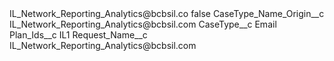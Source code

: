 <?xml version="1.0" encoding="UTF-8"?>
<CustomMetadata xmlns="http://soap.sforce.com/2006/04/metadata" xmlns:xsi="http://www.w3.org/2001/XMLSchema-instance" xmlns:xsd="http://www.w3.org/2001/XMLSchema">
    <label>IL_Network_Reporting_Analytics@bcbsil.co</label>
    <protected>false</protected>
    <values>
        <field>CaseType_Name_Origin__c</field>
        <value xsi:type="xsd:string">IL_Network_Reporting_Analytics@bcbsil.com</value>
    </values>
    <values>
        <field>CaseType__c</field>
        <value xsi:type="xsd:string">Email</value>
    </values>
    <values>
        <field>Plan_Ids__c</field>
        <value xsi:type="xsd:string">IL1</value>
    </values>
    <values>
        <field>Request_Name__c</field>
        <value xsi:type="xsd:string">IL_Network_Reporting_Analytics@bcbsil.com</value>
    </values>
</CustomMetadata>
